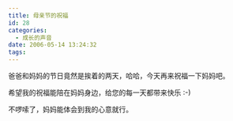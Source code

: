 ```yaml
---
title: 母亲节的祝福
id: 28
categories:
  - 成长的声音
date: 2006-05-14 13:24:32
tags:
---
```


爸爸和妈妈的节日竟然是挨着的两天，哈哈，今天再来祝福一下妈妈吧。

希望我的祝福能陪在妈妈身边，给您的每一天都带来快乐 :-)

不啰嗦了，妈妈能体会到我的心意就行。

